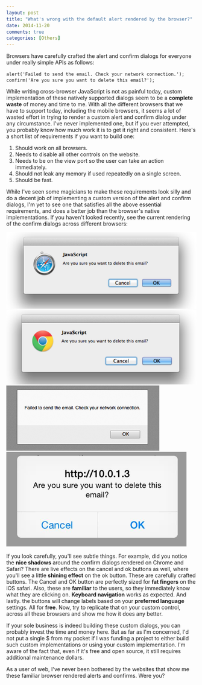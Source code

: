 ```yaml
---
layout: post
title: "What's wrong with the default alert rendered by the browser?"
date: 2014-11-20
comments: true
categories: [Others]
---
```


Browsers have carefully crafted the alert and confirm dialogs for everyone under really simple APIs as follows:

```
alert('Failed to send the email. Check your network connection.');
confirm('Are you sure you want to delete this email?');
```

While writing cross-browser JavaScript is not as painful today, custom implementation of these natively supported dialogs seem to be a __complete waste__ of money and time to me. With all the different browsers that we have to support today, including the mobile browsers, it seems a lot of wasted effort in trying to render a custom alert and confirm dialog under any circumstance. I've never implemented one, but if you ever attempted, you probably know how much work it is to get it right and consistent. Here's a short list of requirements if you want to build one:

1. Should work on all browsers.
2. Needs to disable all other controls on the website.
3. Needs to be on the view port so the user can take an action immediately.
4. Should not leak any memory if used repeatedly on a single screen.
5. Should be fast.

While I've seen some magicians to make these requirements look silly and do a decent job of implementing a custom version of the alert and confirm dialogs, I'm yet to see one that satisfies all the above essential requirements, and does a better job than the browser's native implementations. If you haven't looked recently, see the current rendering of the confirm dialogs across different browsers:

![Safari](/images/safari_confirm.png)
![Chrome](/images/chrome_confirm.png)
![FireFox](/images/firefox_confirm.png)
![iPhone](/images/iphone_confirm.png)

If you look carefully, you'll see subtle things. For example, did you notice the __nice shadows__ around the confirm dialogs rendered on Chrome and Safari? There are live effects on the cancel and ok buttons as well, where you'll see a little __shining effect__ on the ok button. These are carefully crafted buttons. The Cancel and OK button are perfectly sized for __fat fingers__ on the iOS safari. Also, these are __familiar__ to the users, so they immediately know what they are clicking on. __Keyboard navigation__ works as expected. And lastly. the buttons will change labels based on your __preferred language__ settings. All for __free__. Now, try to replicate that on your custom control, across all these browsers and show me how it does any better.

If your sole business is indeed building these custom dialogs, you can probably invest the time and money here. But as far as I'm concerned, I'd not put a single $ from my pocket if I was funding a project to either build such custom implementations or using your custom implementation. I'm aware of the fact that, even if it's free and open source, it still requires additional maintenance dollars.

As a user of web, I've never been bothered by the websites that show me these familiar browser rendered alerts and confirms. Were you?



